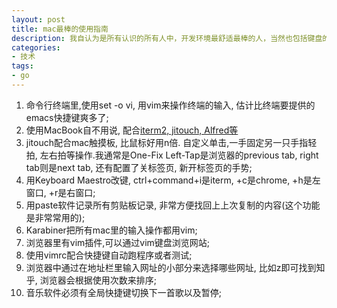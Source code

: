 ```yaml
---
layout: post
title: mac最棒的使用指南
description: 我自认为是所有认识的所有人中，开发环境最舒适最棒的人，当然也包括键盘的使用，然而还是渣渣[Hey]
categories:
- 技术
tags:
- go
---
```


1. 命令行终端里,使用set -o vi, 用vim来操作终端的输入, 估计比终端要提供的emacs快捷键爽多了;
2. 使用MacBook自不用说, 配合[iterm2, jitouch, Alfred等](http://www.jianshu.com/p/b09ac3567dae)
3. jitouch配合mac触摸板, 比鼠标好用n倍. 自定义单击,一手固定另一只手指轻拍, 左右拍等操作.我通常是One-Fix Left-Tap是浏览器的previous tab, right tab则是next tab, 还有配置了关标签页, 新开标签页的手势;
4. 用Keyboard Maestro改键, ctrl+command+i是iterm, +c是chrome, +h是左窗口, +r是右窗口;
5. 用paste软件记录所有剪贴板记录, 非常方便找回上上次复制的内容(这个功能是非常常用的);
6. Karabiner把所有mac里的输入操作都用vim;
7. 浏览器里有vim插件,可以通过vim键盘浏览网站;
8. 使用vimrc配合快捷键自动跑程序或者测试;
9. 浏览器中通过在地址栏里输入网址的小部分来选择哪些网址, 比如z即可找到知乎, 浏览器会根据使用次数来排序;
10. 音乐软件必须有全局快捷键切换下一首歌以及暂停;
